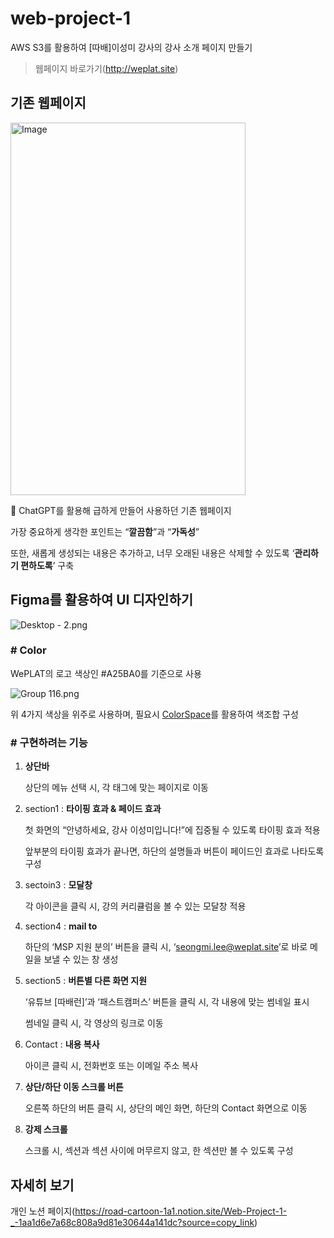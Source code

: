 # web-project-1
AWS S3를 활용하여 [따배]이성미 강사의 강사 소개 페이지 만들기

> 웹페이지 바로가기(http://weplat.site)

## 기존 웹페이지

<img width="376" height="596" alt="Image" src="https://github.com/user-attachments/assets/099ebef4-1230-48e2-b240-c21ceff58af7" />

🔼 ChatGPT를 활용해 급하게 만들어 사용하던 기존 웹페이지

가장 중요하게 생각한 포인트는 “**깔끔함**”과 “**가독성**”

또한, 새롭게 생성되는 내용은 추가하고, 너무 오래된 내용은 삭제할 수 있도록 ‘**관리하기 편하도록**’ 구축


## Figma를 활용하여 UI 디자인하기

![Desktop - 2.png](attachment:c700f1c1-edc0-4ff9-b4e6-e749e046df33:Desktop_-_2.png)

### # Color

WePLAT의 로고 색상인 #A25BA0를 기준으로 사용

![Group 116.png](attachment:948a3bdc-4b8e-4a1e-bd3c-12ee84ec2448:Group_116.png)

위 4가지 색상을 위주로 사용하며, 필요시 [ColorSpace](https://mycolor.space/)를 활용하여 색조합 구성

### # 구현하려는 기능

1. **상단바**
    
    상단의 메뉴 선택 시, 각 태그에 맞는 페이지로 이동
    
2. section1 : **타이핑 효과 & 페이드 효과**
    
    첫 화면의 “안녕하세요, 강사 이성미입니다!”에 집중될 수 있도록 타이핑 효과 적용
    
    앞부분의 타이핑 효과가 끝나면, 하단의 설명들과 버튼이 페이드인 효과로 나타도록 구성
    
3. sectoin3 : **모달창**
    
    각 아이콘을 클릭 시, 강의 커리큘럼을 볼 수 있는 모달창 적용
    
4. section4 : **mail to**
    
    하단의 ‘MSP 지원 분의’ 버튼을 클릭 시, ‘seongmi.lee@weplat.site’로 바로 메일을 보낼 수 있는 창 생성
    
5. section5 : **버튼별 다른 화면 지원**
    
    ‘유튜브 [따배런]’과 ‘패스트캠퍼스’ 버튼을 클릭 시, 각 내용에 맞는 썸네일 표시
    
    썸네일 클릭 시, 각 영상의 링크로 이동
    
6. Contact : **내용 복사**
    
    아이콘 클릭 시, 전화번호 또는 이메일 주소 복사
    
7. **상단/하단 이동 스크롤 버튼**
    
    오른쪽 하단의 버튼 클릭 시, 상단의 메인 화면, 하단의 Contact 화면으로 이동
    
8. **강제 스크롤**
    
    스크롤 시, 섹션과 섹션 사이에 머무르지 않고, 한 섹션만 볼 수 있도록 구성


## 자세히 보기
개인 노션 페이지(https://road-cartoon-1a1.notion.site/Web-Project-1-_-1aa1d6e7a68c808a9d81e30644a141dc?source=copy_link)
